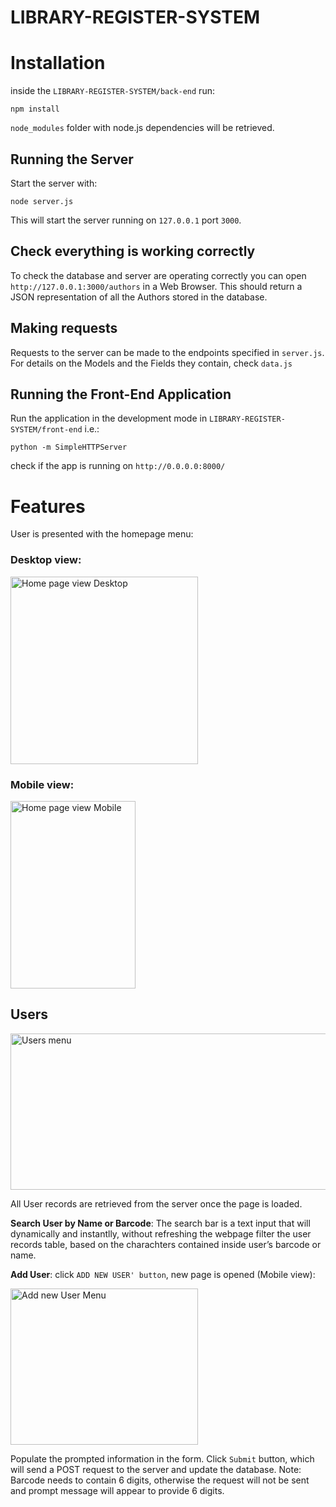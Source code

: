 # LIBRARY-REGISTER-SYSTEM

# Installation

inside the `LIBRARY-REGISTER-SYSTEM/back-end` run:

```
npm install
```
`node_modules` folder with node.js dependencies will be retrieved.

## Running the Server

Start the server with:

```
node server.js
```

This will start the server running on `127.0.0.1` port `3000`.

## Check everything is working correctly

To check the database and server are operating correctly you can open `http://127.0.0.1:3000/authors` in a Web Browser. This should return a JSON representation of all the Authors stored in the database.


## Making requests

Requests to the server can be made to the endpoints specified in `server.js`. For details on the Models and the Fields they contain, check `data.js`

## Running the Front-End Application

Run the application in the development mode in `LIBRARY-REGISTER-SYSTEM/front-end` i.e.:

`python -m SimpleHTTPServer`

check if the app is running on `http://0.0.0.0:8000/`

# Features

User is presented with the homepage menu:

### Desktop view:
<img src="https://i.imgur.com/51JbHLx.png" alt="Home page view Desktop" width="300"/>

### Mobile view:
<img src="https://i.imgur.com/njiGS11.png" alt="Home page view Mobile" width="200" height="300"/>

## Users
<img src="https://i.imgur.com/EtypRMQ.png" alt="Users menu" width="600" height="250"/>

All User records are retrieved from the server once the page is loaded.

<b>Search User by Name or Barcode</b>: The search bar is a text input that will dynamically and instantlly,
without refreshing the webpage filter the user records table, based on the charachters contained inside user’s barcode or name.

<b>Add User</b>: click `ADD NEW USER' button`, new page is opened (Mobile view):

<img src="https://i.imgur.com/BVpd78O.png" alt="Add new User Menu" width="300" height="250"/>

Populate the prompted information in the form. Click `Submit` button, which will send a POST request to the server and update the database. Note: Barcode needs to contain 6 digits, otherwise the request will not be sent and prompt message will appear to provide 6 digits.




